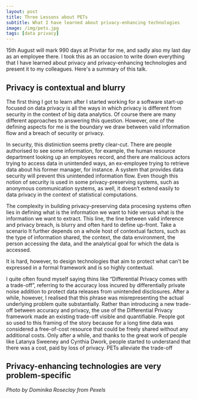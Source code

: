 ```yaml
---
layout: post
title: Three Lessons about PETs
subtitle: What I have learned about privacy-enhancing technologies
image: /img/pets.jpg
tags: [data privacy]
---
```


15th August will mark 990 days at Privitar for me, and sadly also my last day as an employee there.
I took this as an occasion to write down everything that I have learned about privacy and privacy-enhancing technologies and present it to my colleagues.
Here's a summary of this talk.

Privacy is contextual and blurry
---
The first thing I got to learn after I started working for a software start-up focused on data privacy is all the ways in which privacy is different from security in the context of big data analytics. Of course there are many different approaches to answering this question. However, one of the defining aspects for me is the boundary we draw between valid information flow and a breach of security or privacy.

In security, this distiniction seems pretty clear-cut. There are people authorised to see some information, for example, the human resource department looking up an employees record, and there are malicious actors trying to access data in unintended ways, an ex-employee trying to retrieve data about his former manager, for instance. A system that provides data security will prevent this unintended information flow. Even though this notion of security is used in some privacy-preserving systems, such as anonymous communication systems, as well, it doesn’t extend easily to data privacy in the context of statistical computations.

The complexity in building privacy-preserving data procesing systems often lies in defining what is the information we want to hide versus what is the information we want to extract. This line, the line between valid inference and privacy breach, is blurry and often hard to define up-front. Take a scenario
It further depends on a whole host of contextual factors, such as the type of information shared, the context, the data environment, the person accessing the data, and the analytical goal for which the data is accessed.

It is hard, however, to design technologies that aim to protect what can't be expressed in a formal framework and is so highly contextual.

I quite often found myself saying thins like “Differential Privacy comes with a trade-off”, referring to the accuracy loss incured by differentially private noise addition to protect data releases from unintended disclosures. After a while, however, I realised that this phrase was misrepresenting the actual underlying problem quite substantially. Rather than introducing a new trade-off between accuracy and privacy, the use of the Differential Privacy framework made an existing trade-off visible and quantifiable. People got so used to this framing of the story because for a long time data was considered a free-of-cost resource that could be freely shared without any additional costs. Only after a while, and thanks to the great work of people like Latanya Sweeney and Cynthia Dwork, people started to understand that there was a cost, paid by loss of privacy. PETs alleviate the trade-off  


Privacy-enhancing technologies are very problem-specific
---

*Photo by Dominika Roseclay from Pexels*
